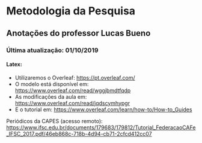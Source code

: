 # Metodologia da Pesquisa

## Anotações do professor Lucas Bueno

### Última atualização: 01/10/2019

#### Latex:

- Utilizaremos o Overleaf: https://pt.overleaf.com/
- O modelo está disponível em: https://www.overleaf.com/read/wggjbmdtfqdp
- As modificações da aula em: https://www.overleaf.com/read/jqdscymhypgr
- E o tutorial em: https://www.overleaf.com/learn/how-to/How-to_Guides

Periódicos da CAPES (acesso remoto): https://www.ifsc.edu.br/documents/179683/179812/Tutorial_FederacaoCAFe_IFSC_2017.pdf/46eb868c-718b-4d94-cb71-2cfcd412cc07

